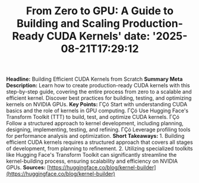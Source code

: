 ﻿---
title: "From Zero to GPU: A Guide to Building and Scaling Production-Ready CUDA Kernels'
date: '2025-08-21T17:29:12"
category: "Markets"
summary: ""
slug: "from zero to gpu a guide to building and scaling productionr"
source_urls:
  - "https://huggingface.co/blog/kernel-builder"
seo:
  title: "From Zero to GPU: A Guide to Building and Scaling Production-Ready CUDA Kernels | Hash n Hedge'
  description: '"
  keywords: ["news", "markets", "brief"]
---
**Headline:** Building Efficient CUDA Kernels from Scratch  **Summary Meta Description:** Learn how to create production-ready CUDA kernels with this step-by-step guide, covering the entire process from zero to a scalable and efficient kernel. Discover best practices for building, testing, and optimizing kernels on NVIDIA GPUs.  **Key Points:**  ΓÇó Start with understanding CUDA basics and the role of kernels in GPU computing. ΓÇó Use Hugging Face's Transform Toolkit (TTT) to build, test, and optimize CUDA kernels. ΓÇó Follow a structured approach to kernel development, including planning, designing, implementing, testing, and refining. ΓÇó Leverage profiling tools for performance analysis and optimization.  **Short Takeaways:**  1. Building efficient CUDA kernels requires a structured approach that covers all stages of development, from planning to refinement. 2. Utilizing specialized toolkits like Hugging Face's Transform Toolkit can significantly streamline the kernel-building process, ensuring scalability and efficiency on NVIDIA GPUs.  **Sources:** [https://huggingface.co/blog/kernel-builder](https://huggingface.co/blog/kernel-builder) 
